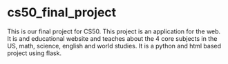 # cs50_final_project
  This is our final project for CS50. This project is an application for the web. It is and educational website and teaches about the 4 core subjects in the US, math, science, english and world studies.
It is a python and html based project using flask.
